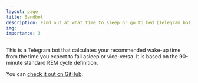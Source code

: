 ```yaml
---
layout: page
title: Sandbot
description: Find out at what time to sleep or go to bed (Telegram bot)
img:
importance: 3
---
```


This is a Telegram bot that calculates your recommended wake-up time from
the time you expect to fall asleep or vice-versa. It is based on the
90-minute standard REM cycle definition.

You can [check it out on GitHub](https://github.com/almeidaraul/sandbot_telegram/).
